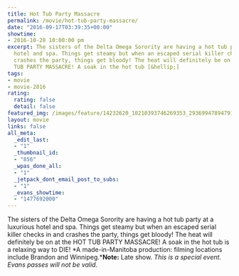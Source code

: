 ```yaml
---
title: Hot Tub Party Massacre
permalink: /movie/hot-tub-party-massacre/
date: "2016-09-17T03:39:35+00:00"
showtime:
- 2016-10-28 10:00:00 pm
excerpt: The sisters of the Delta Omega Sorority are having a hot tub party at a luxurious
  hotel and spa. Things get steamy but when an escaped serial killer checks in and
  crashes the party, things get bloody! The heat will definitely be on at the HOT
  TUB PARTY MASSACRE! A soak in the hot tub [&hellip;]
tags:
- movie
- movie-2016
rating:
  rating: false
  detail: false
featured_img: /images/feature/14232620_10210393746269353_2936994789479113160_n-1.jpg
layout: movie
links: false
all_meta:
  _edit_last:
  - "1"
  _thumbnail_id:
  - "856"
  _wpas_done_all:
  - "1"
  _jetpack_dont_email_post_to_subs:
  - "1"
  _evans_showtime:
  - "1477692000"
---
```


The sisters of the Delta Omega Sorority are having a hot tub party at a luxurious hotel and spa. Things get steamy but when an escaped serial killer checks in and crashes the party, things get bloody! The heat will definitely be on at the HOT TUB PARTY <span class="lG">MASSACRE</span>! A soak in the hot tub is a relaxing way to DIE! *A made-in-Manitoba production: filming locations include Brandon and Winnipeg.***Note:** Late show. *This is a special event. Evans passes will not be valid.*